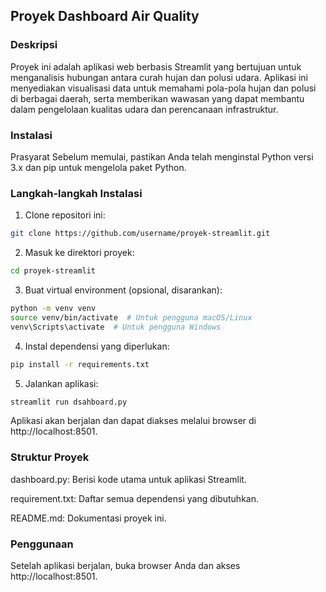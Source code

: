 ## Proyek Dashboard Air Quality

### Deskripsi

Proyek ini adalah aplikasi web berbasis Streamlit yang bertujuan untuk menganalisis hubungan antara curah hujan dan polusi udara. Aplikasi ini menyediakan visualisasi data untuk memahami pola-pola hujan dan polusi di berbagai daerah, serta memberikan wawasan yang dapat membantu dalam pengelolaan kualitas udara dan perencanaan infrastruktur.

### Instalasi

Prasyarat
Sebelum memulai, pastikan Anda telah menginstal Python versi 3.x dan pip untuk mengelola paket Python.

### Langkah-langkah Instalasi

1. Clone repositori ini:

```bash
git clone https://github.com/username/proyek-streamlit.git
```

2. Masuk ke direktori proyek:

```bash
cd proyek-streamlit
```

3. Buat virtual environment (opsional, disarankan):

```bash
python -m venv venv
source venv/bin/activate  # Untuk pengguna macOS/Linux
venv\Scripts\activate  # Untuk pengguna Windows
```

4. Instal dependensi yang diperlukan:

```bash
pip install -r requirements.txt
```

5. Jalankan aplikasi:

```bash
streamlit run dsahboard.py
```

Aplikasi akan berjalan dan dapat diakses melalui browser di http://localhost:8501.

### Struktur Proyek

dashboard.py: Berisi kode utama untuk aplikasi Streamlit.

requirement.txt: Daftar semua dependensi yang dibutuhkan.

README.md: Dokumentasi proyek ini.

### Penggunaan

Setelah aplikasi berjalan, buka browser Anda dan akses http://localhost:8501.
